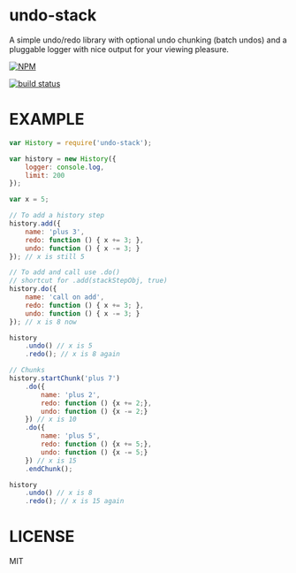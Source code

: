 undo-stack
=====

A simple undo/redo library with optional undo chunking (batch undos) and a pluggable logger with nice output for your viewing pleasure.

[![NPM](https://nodei.co/npm/undo-stack.png)](https://nodei.co/npm/undo-stack/)

[![build status](https://secure.travis-ci.org/willhoag/undo-stack.png)](http://travis-ci.org/willhoag/undo-stack)

EXAMPLE
====

```js
var History = require('undo-stack');

var history = new History({
	logger: console.log,
	limit: 200
});

var x = 5;

// To add a history step
history.add({
	name: 'plus 3',
	redo: function () { x += 3; },
	undo: function () { x -= 3; }
}); // x is still 5

// To add and call use .do()
// shortcut for .add(stackStepObj, true)
history.do({
	name: 'call on add',
	redo: function () { x += 3; },
	undo: function () { x -= 3; }
}); // x is 8 now

history
	.undo() // x is 5
	.redo(); // x is 8 again

// Chunks
history.startChunk('plus 7')
	.do({
		name: 'plus 2',
		redo: function () {x += 2;},
		undo: function () {x -= 2;}
	}) // x is 10
	.do({
		name: 'plus 5',
		redo: function () {x += 5;},
		undo: function () {x -= 5;}
	}) // x is 15
	.endChunk();

history
	.undo() // x is 8
	.redo(); // x is 15 again
```

LICENSE
=======

MIT
